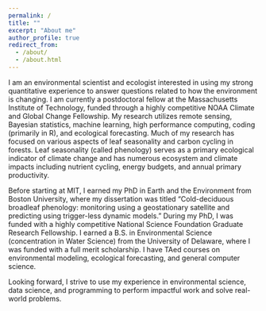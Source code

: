 ```yaml
---
permalink: /
title: ""
excerpt: "About me"
author_profile: true
redirect_from: 
  - /about/
  - /about.html
---
```



I am an environmental scientist and ecologist interested in using my strong quantitative experience to answer questions related to how the environment is changing. I am currently a postdoctoral fellow at the Massachusetts Institute of Technology, funded through a highly competitive NOAA Climate and Global Change Fellowship. My research utilizes remote sensing, Bayesian statistics, machine learning, high performance computing, coding (primarily in R), and ecological forecasting. Much of my research has focused on various aspects of leaf seasonality and carbon cycling in forests. Leaf seasonality (called phenology) serves as a primary ecological indicator of climate change and has numerous ecosystem and climate impacts including nutrient cycling, energy budgets, and annual primary productivity. 

Before starting at MIT, I earned my PhD in Earth and the Environment from Boston University, where my dissertation was titled “Cold-deciduous broadleaf phenology: monitoring using a geostationary satellite and predicting using trigger-less dynamic models.” During my PhD, I was funded with a highly competitive National Science Foundation Graduate Research Fellowship. I earned a B.S. in Environmental Science (concentration in Water Science) from the University of Delaware, where I was funded with a full merit scholarship. I have TAed courses on environmental modeling, ecological forecasting, and general computer science. 

Looking forward, I strive to use my experience in environmental science, data science, and programming to perform impactful work and solve real-world problems.  

